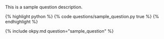 This is a sample question description.

{% highlight python %}
{% code questions/sample_question.py true %}
{% endhighlight %}

{% include okpy.md question="sample_question" %}

